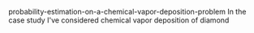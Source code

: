 probability-estimation-on-a-chemical-vapor-deposition-problem
In the case study I've considered chemical vapor deposition of diamond
